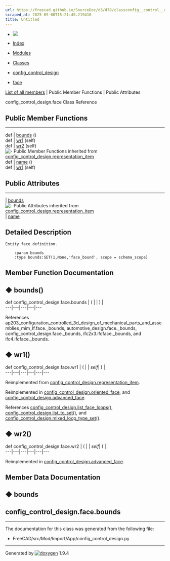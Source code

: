 ```yaml
---
url: https://freecad.github.io/SourceDoc/d3/d78/classconfig__control__design_1_1face.html
scraped_at: 2025-09-08T15:21:49.219416
title: Untitled
---
```


  * [ ![](https://www.freecad.org/svg/logo-freecad.svg) ](https://freecadweb.org "FreeCAD")
  * [Index](../../index.html "Index")
  * [Modules](../../modules.html "Modules list")
  * [Classes](../../annotated.html "Annotated list")

  * [config_control_design](../../d4/d07/namespaceconfig__control__design.html)
  * [face](../../d3/d78/classconfig__control__design_1_1face.html)

[List of all members](../../d4/d5f/classconfig__control__design_1_1face-members.html) | Public Member Functions | Public Attributes

config_control_design.face Class Reference

##  Public Member Functions  
  
---  
def | [bounds](../../d3/d78/classconfig__control__design_1_1face.html#a313840aa2d165b012db67959d15aa6d2) ()  
def | [wr1](../../d3/d78/classconfig__control__design_1_1face.html#a047aab57b192ef6ce0bb7924eafc9bd4) (self)  
def | [wr2](../../d3/d78/classconfig__control__design_1_1face.html#ac882f231c3972a4f8938f97eecbf0774) (self)  
![-](../../closed.png) Public Member Functions inherited from
[config_control_design.representation_item](../../d9/d69/classconfig__control__design_1_1representation__item.html)  
def | [name](../../d9/d69/classconfig__control__design_1_1representation__item.html#a5ea878073c85170f328deff23a9c5732) ()  
def | [wr1](../../d9/d69/classconfig__control__design_1_1representation__item.html#a4cdc1db49341dedc8f271ec89801c713) (self)  
  
##  Public Attributes  
  
---  
|
[bounds](../../d3/d78/classconfig__control__design_1_1face.html#acd48bf7a8d0eb03155bb61c39a19cbc8)  
![-](../../closed.png) Public Attributes inherited from
[config_control_design.representation_item](../../d9/d69/classconfig__control__design_1_1representation__item.html)  
|
[name](../../d9/d69/classconfig__control__design_1_1representation__item.html#a0e8be677f8410825a46422f3c0e1c128)  
  
## Detailed Description

    
    
    Entity face definition.
    
        :param bounds
        :type bounds:SET(1,None,'face_bound', scope = schema_scope)

## Member Function Documentation

## ◆ bounds()

def config_control_design.face.bounds  | ( | | ) |   
---|---|---|---|---  
  
References
ap203_configuration_controlled_3d_design_of_mechanical_parts_and_assemblies_mim_lf.face._bounds,
automotive_design.face._bounds, config_control_design.face._bounds,
ifc2x3.ifcface._bounds, and ifc4.ifcface._bounds.

## ◆ wr1()

def config_control_design.face.wr1  | ( |  | _self_| ) |   
---|---|---|---|---|---  
  
Reimplemented from
[config_control_design.representation_item](../../d9/d69/classconfig__control__design_1_1representation__item.html#a4cdc1db49341dedc8f271ec89801c713).

Reimplemented in
[config_control_design.oriented_face](../../df/d13/classconfig__control__design_1_1oriented__face.html#a02dac2e1235628092f8fbe4e2e5cd28a),
and
[config_control_design.advanced_face](../../db/d65/classconfig__control__design_1_1advanced__face.html#a479a609264b1ca2e70775476f690681e).

References
[config_control_design.list_face_loops()](../../d4/d07/namespaceconfig__control__design.html#acff45306ea073d4cb822f52a9ad3d928),
[config_control_design.list_to_set()](../../d4/d07/namespaceconfig__control__design.html#aab69cb51fee4350e1fabaa18eae9a5f2),
and
[config_control_design.mixed_loop_type_set()](../../d4/d07/namespaceconfig__control__design.html#a42e338b6deb8de78c3b93dbcea543829).

## ◆ wr2()

def config_control_design.face.wr2  | ( |  | _self_| ) |   
---|---|---|---|---|---  
  
Reimplemented in
[config_control_design.advanced_face](../../db/d65/classconfig__control__design_1_1advanced__face.html#a3face90b7052bb13cc209ba59dfeaed3).

## Member Data Documentation

## ◆ bounds

config_control_design.face.bounds  
---  
  
* * *

The documentation for this class was generated from the following file:

  * FreeCAD/src/Mod/Import/App/config_control_design.py

* * *

Generated by
[![doxygen](../../doxygen.svg)](https://www.doxygen.org/index.html) 1.9.4

